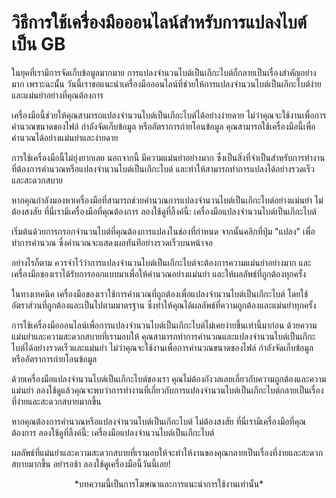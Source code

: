 วิธีการใช้เครื่องมือออนไลน์สำหรับการแปลงไบต์เป็น GB
===================================================

ในยุคที่เรามีการจัดเก็บข้อมูลมากมาย การแปลงจำนวนไบต์เป็นเกีกะไบต์ก็กลายเป็นเรื่องสำคัญอย่างมาก เพราะฉะนั้น วันนี้เราขอแนะนำเครื่องมือออนไลน์ที่ช่วยให้การแปลงจำนวนไบต์เป็นเกีกะไบต์ง่ายและแม่นยำอย่างที่คุณต้องการ

เครื่องมือนี้ช่วยให้คุณสามารถแปลงจำนวนไบต์เป็นเกีกะไบต์ได้อย่างง่ายดาย ไม่ว่าคุณจะใช้งานเพื่อการคำนวณขนาดของไฟล์ กำลังจัดเก็บข้อมูล หรืออัตราการถ่ายโอนข้อมูล คุณสามารถใช้เครื่องมือนี้เพื่อคำนวณได้อย่างแม่นยำและง่ายดาย

การใช้เครื่องมือนี้ไม่ยุ่งยากเลย นอกจากนี้ มีความแม่นยำอย่างมาก ซึ่งเป็นสิ่งที่จำเป็นสำหรับการทำงานที่ต้องการคำนวณหรือแปลงจำนวนไบต์เป็นเกีกะไบต์ และทำให้สามารถทำการแปลงได้อย่างรวดเร็วและสะดวกสบาย

หากคุณกำลังมองหาเครื่องมือที่สามารถช่วยคำนวณการแปลงจำนวนไบต์เป็นเกีกะไบต์อย่างแม่นยำ ไม่ต้องสงสัย ที่นี่เรามีเครื่องมือที่คุณต้องการ ลองใช้ดูที่ลิ้งค์นี้: เครื่องมือแปลงจำนวนไบต์เป็นเกีกะไบต์

เริ่มต้นด้วยการกรอกจำนวนไบต์ที่คุณต้องการแปลงในช่องที่กำหนด จากนั้นคลิกที่ปุ่ม "แปลง" เพื่อทำการคำนวณ ซึ่งคำนวณจะแสดงผลทันทีอย่างรวดเร็วบนหน้าจอ

อย่างไรก็ตาม ควรจำไว้ว่าการแปลงจำนวนไบต์เป็นเกีกะไบต์จะต้องการความแม่นยำอย่างมาก และเครื่องมือของเราได้รับการออกแบบมาเพื่อให้คำนวณอย่างแม่นยำ และให้ผลลัพธ์ที่ถูกต้องทุกครั้ง

ในทางเทคนิค เครื่องมือของเราใช้การคำนวณที่ถูกต้องเพื่อแปลงจำนวนไบต์เป็นเกีกะไบต์ โดยใช้อัตราส่วนที่ถูกต้องและเป็นไปตามมาตรฐาน ซึ่งทำให้คุณได้ผลลัพธ์ที่ความถูกต้องและแม่นยำทุกครั้ง

การใช้เครื่องมือออนไลน์เพื่อการแปลงจำนวนไบต์เป็นเกีกะไบต์ไม่เคยง่ายขึ้นเท่านี้มาก่อน ด้วยความแม่นยำและความสะดวกสบายที่เรามอบให้ คุณสามารถทำการคำนวณและแปลงจำนวนไบต์เป็นเกีกะไบต์ได้อย่างรวดเร็วและแม่นยำ ไม่ว่าคุณจะใช้งานเพื่อการคำนวณขนาดของไฟล์ กำลังจัดเก็บข้อมูล หรืออัตราการถ่ายโอนข้อมูล

ด้วยเครื่องมือแปลงจำนวนไบต์เป็นเกีกะไบต์ของเรา คุณไม่ต้องกังวลเลยเกี่ยวกับความถูกต้องและความแม่นยำ ลองใช้ดูแล้วคุณจะพบว่าการทำงานที่เกี่ยวกับการแปลงจำนวนไบต์เป็นเกีกะไบต์กลายเป็นเรื่องที่ง่ายและสะดวกสบายมากขึ้น

หากคุณต้องการคำนวณหรือแปลงจำนวนไบต์เป็นเกีกะไบต์ ไม่ต้องสงสัย ที่นี่เรามีเครื่องมือที่คุณต้องการ ลองใช้ดูที่ลิ้งค์นี้: เครื่องมือแปลงจำนวนไบต์เป็นเกีกะไบต์

ผลลัพธ์ที่แม่นยำและความสะดวกสบายที่เรามอบให้จะทำให้งานของคุณกลายเป็นเรื่องที่ง่ายและสะดวกสบายมากขึ้น อย่ารอช้า ลองใช้ดูเครื่องมือนี้วันนี้เลย!

<div style="text-align: center;">*บทความนี้เป็นการโฆษณาและการแนะนำการใช้งานเท่านั้น*</div>